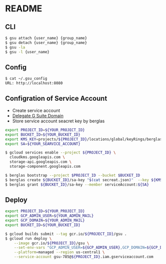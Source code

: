README
==========

CLI
----------

```bash
$ gsu attach {user_name} {group_name}
$ gsu detach {user_name} {group_name}
$ gsu -la
$ gsu -l {user_name}
```

Config
------------

```bash
$ cat ~/.gsu_config
URL: http://localhost:8080
```

Configration of Service Account
-----------

- Create service account
- [Delegate G Suite Domain](https://developers.google.com/admin-sdk/directory/v1/guides/delegation)
- Store service account seacret key by berglas

```bash
export PROJECT_ID=${YOUR_PROJECT_ID}
export BUCKET_ID=${YOUR_BUCKET_ID}
export KMS_KEY=projects/${PROJECT_ID}/locations/global/keyRings/berglas/cryptoKeys/berglas-key
export SA=${YOUR_SEARVICE_ACCOUNT}

$ gcloud services enable --project ${PROJECT_ID} \
  cloudkms.googleapis.com \
  storage-api.googleapis.com \
  storage-component.googleapis.com

$ berglas bootstrap --project $PROJECT_ID --bucket $BUCKET_ID
$ berglas create ${BUCKET_ID}/sa-key "$(cat secreat.json)"  --key ${KMS_KEY}
$ berglas grant ${BUCKET_ID}/sa-key --member serviceAccount:${SA}

```

Deploy
---------

```bash
export PROJECT_ID=${YOUR_PROJECT_ID}
export GCP_ADMIN_USER=${YOUR_ADMIN_MAIL}
export GCP_DOMAIN=${YOUR_ADMIN_MAIL}
export BUCKET_ID=${YOUR_BUCKET_ID}

$ gcloud builds submit --tag gcr.io/${PROJECT_ID}/gsu .
$ gcloud run deploy \
    --image gcr.io/${PROJECT_ID}/gsu \
    --set-env-vars "GCP_ADMIN_USER=${GCP_ADMIN_USER},GCP_DOMAIN=${GCP_DOMAIN}" \
    --platform=managed --region us-central1 \
    --service-account gsu-785@${PROJECT_ID}.iam.gserviceaccount.com
```

